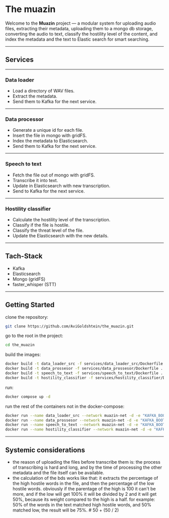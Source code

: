 # The muazin

Welcome to the **Muazin** project — a modular system for uploading audio files, extracting their metadata, uploading them to a mongo db storage, converting the audio to text, classify the hostility level of the content, and index the metadata and the text to Elastic search for smart searching.

---

## Services

---

### Data loader

- Load a directory of WAV files.
- Extract the metadata.
- Send them to Kafka for the next service.

---

### Data processor

- Generate a unique id for each file.
- Insert the file in mongo with gridFS.
- Index the metadata to Elasticsearch.
- Send them to Kafka for the next service.

---

### Speech to text

- Fetch the file out of mongo with gridFS.
- Transcribe it into text.
- Update in Elasticsearch with new transcription.
- Send to Kafka for the next service.

---

### Hostility classifier

- Calculate the hostility level of the transcription.
- Classify if the file is hostile.
- Classify the threat level of the file.
- Update the Elasticsearch with the new details.

---

## Tach-Stack

- Kafka
- Elasticsearch
- Mongo (gridFS)
- faster_whisper (STT)

---

## Getting Started

clone the repository:
```bash
git clone https://github.com/AviGoldshtein/the_muazin.git
```

go to the root in the project:
```bash
cd the_muazin
```

build the images:
```bash
docker build -t data_loader_src -f services/data_loader_src/Dockerfile .
docker build -t data_prossesor -f services/data_prossesor/Dockerfile .
docker build -t speech_to_text -f services/speech_to_text/Dockerfile .
docker build -t hostility_classifier -f services/hostility_classifier/Dockerfile .
```


run:
```bash
docker compose up -d
```

run the rest of the containers not in the docker-compose:
```bash
docker run --name data_loader_src --network muazin-net -d -e "KAFKA_BOOTSTRAP=muazin-kafka:9092" data_loader_src:latest
docker run --name data_prossesor --network muazin-net -d -e "KAFKA_BOOTSTRAP=muazin-kafka:9092" -e "ELASTIC_URI=http://muazin-es:9200" -e "MONGO_URI=mongodb://muazin-mongo:27017" -e "MONGO_DB=mydb" data_prossesor:latest
docker run --name speech_to_text --network muazin-net -d -e "KAFKA_BOOTSTRAP=muazin-kafka:9092" -e "ELASTIC_URI=http://muazin-es:9200" -e "MONGO_URI=mongodb://muazin-mongo:27017" -e "MONGO_DB=mydb" speech_to_text:latest
docker run --name hostility_classifier --network muazin-net -d -e "KAFKA_BOOTSTRAP=muazin-kafka:9092" -e "ELASTIC_URI=http://muazin-es:9200" hostility_classifier:latest
```

---

## Systemic considerations

- the reason of uploading the files before transcribe them is: the process of transcribing is hard and long, and by the time of processing the other metadata and the file itself can be available.
- the calculation of the bds works like that: it extracts the percentage of the high hostile words in the file, and then the percentage of the low hostile words. obviously if the parentage of the high is 100 it can't be more, and if the low will get 100% it will be divided by 2 and it will get 50%, because its weight compared to the high is a half. for example: 50% of the words in the text matched high hostile words, and 50% matched low, the result will be 75%. # 50 + (50 / 2)
